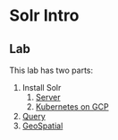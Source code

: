 # Solr Intro

## Lab

This lab has two parts:

1. Install Solr
    1. [Server](./1.1-install-server.md)
    2. [Kubernetes on GCP](./1.2-install-kubernetes-gcp.md)
2. [Query](./2-query.md)
3. [GeoSpatial ](./3-geospatial.md)
